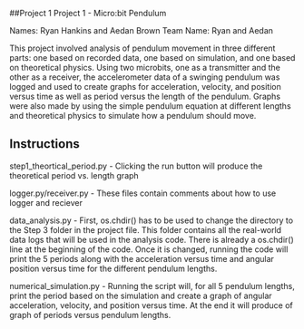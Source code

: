 ##Project 1
Project 1 - Micro:bit Pendulum

Names: Ryan Hankins and Aedan Brown
Team Name: Ryan and Aedan

This project involved analysis of pendulum movement in three different parts: one based on recorded data, one based on simulation, 
and one based on theoretical physics. Using two microbits, one as a transmitter and the other as a receiver, the accelerometer data of a 
swinging pendulum was logged and used to create graphs for acceleration, velocity, and position versus time as well as period versus the 
length of the pendulum. Graphs were also made by using the simple pendulum equation at different lengths and theoretical physics to simulate 
how a pendulum should move.

## Instructions

step1_theortical_period.py - Clicking the run button will produce the theoretical period vs. length graph

logger.py/receiver.py - These files contain comments about how to use logger and reciever

data_analysis.py - First, os.chdir() has to be used to change the directory to the Step 3 folder in the project file. This folder contains all 
the real-world data logs that will be used in the analysis code. There is already a os.chdir() line at the beginning of the code. Once it 
is changed, running the code will print the 5 periods along with the acceleration versus time and angular position versus time for the different 
pendulum lengths.

numerical_simulation.py - Running the script will, for all 5 pendulum lengths, print the period based on the simulation and create a graph of 
angular acceleration, velocity, and position versus time. At the end it will produce of graph of periods versus pendulum lengths.
